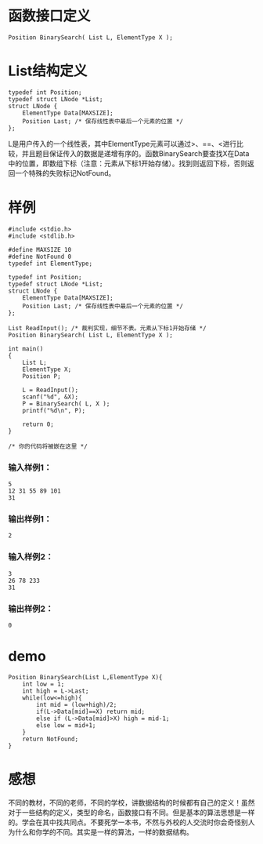 # 函数接口定义
```
Position BinarySearch( List L, ElementType X );
```
# List结构定义
```
typedef int Position;
typedef struct LNode *List;
struct LNode {
    ElementType Data[MAXSIZE];
    Position Last; /* 保存线性表中最后一个元素的位置 */
};
```
L是用户传入的一个线性表，其中ElementType元素可以通过>、==、<进行比较，并且题目保证传入的数据是递增有序的。函数BinarySearch要查找X在Data中的位置，即数组下标（注意：元素从下标1开始存储）。找到则返回下标，否则返回一个特殊的失败标记NotFound。
# 样例
```
#include <stdio.h>
#include <stdlib.h>

#define MAXSIZE 10
#define NotFound 0
typedef int ElementType;

typedef int Position;
typedef struct LNode *List;
struct LNode {
    ElementType Data[MAXSIZE];
    Position Last; /* 保存线性表中最后一个元素的位置 */
};

List ReadInput(); /* 裁判实现，细节不表。元素从下标1开始存储 */
Position BinarySearch( List L, ElementType X );

int main()
{
    List L;
    ElementType X;
    Position P;

    L = ReadInput();
    scanf("%d", &X);
    P = BinarySearch( L, X );
    printf("%d\n", P);

    return 0;
}

/* 你的代码将被嵌在这里 */
```
### 输入样例1：
```
5
12 31 55 89 101
31
```
### 输出样例1：
```
2
```
### 输入样例2：
```
3
26 78 233
31
```
### 输出样例2：
```
0
```
# demo
```
Position BinarySearch(List L,ElementType X){
	int low = 1;
	int high = L->Last;
	while(low<=high){
		int mid = (low+high)/2;
		if(L->Data[mid]==X) return mid;
		else if (L->Data[mid]>X) high = mid-1;
		else low = mid+1;
	}
	return NotFound;
}
```
# 感想
不同的教材，不同的老师，不同的学校，讲数据结构的时候都有自己的定义！虽然对于一些结构的定义，类型的命名，函数接口有不同。但是基本的算法思想是一样的。学会在其中找共同点。不要死学一本书，不然与外校的人交流时你会奇怪别人为什么和你学的不同。其实是一样的算法，一样的数据结构。
